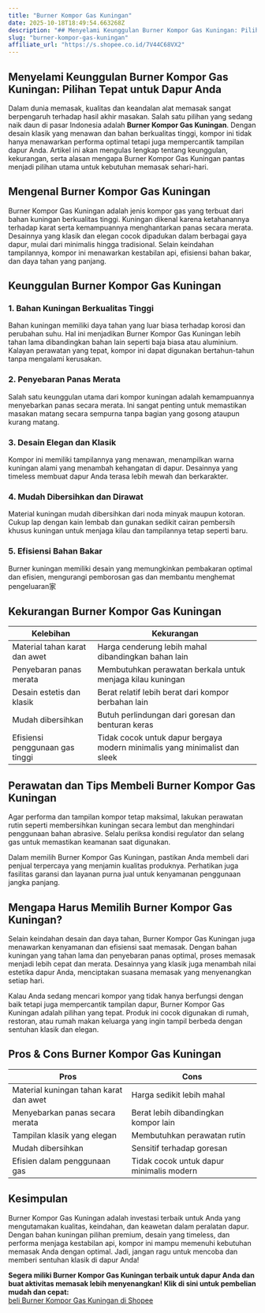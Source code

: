 ```yaml
---
title: "Burner Kompor Gas Kuningan"
date: 2025-10-18T18:49:54.663268Z
description: "## Menyelami Keunggulan Burner Kompor Gas Kuningan: Pilihan Tepat untuk Dapur Anda..."
slug: "burner-kompor-gas-kuningan"
affiliate_url: "https://s.shopee.co.id/7V44C68VX2"
---
```

## Menyelami Keunggulan Burner Kompor Gas Kuningan: Pilihan Tepat untuk Dapur Anda

Dalam dunia memasak, kualitas dan keandalan alat memasak sangat berpengaruh terhadap hasil akhir masakan. Salah satu pilihan yang sedang naik daun di pasar Indonesia adalah **Burner Kompor Gas Kuningan**. Dengan desain klasik yang menawan dan bahan berkualitas tinggi, kompor ini tidak hanya menawarkan performa optimal tetapi juga mempercantik tampilan dapur Anda. Artikel ini akan mengulas lengkap tentang keunggulan, kekurangan, serta alasan mengapa Burner Kompor Gas Kuningan pantas menjadi pilihan utama untuk kebutuhan memasak sehari-hari.

## Mengenal Burner Kompor Gas Kuningan

Burner Kompor Gas Kuningan adalah jenis kompor gas yang terbuat dari bahan kuningan berkualitas tinggi. Kuningan dikenal karena ketahanannya terhadap karat serta kemampuannya menghantarkan panas secara merata. Desainnya yang klasik dan elegan cocok dipadukan dalam berbagai gaya dapur, mulai dari minimalis hingga tradisional. Selain keindahan tampilannya, kompor ini menawarkan kestabilan api, efisiensi bahan bakar, dan daya tahan yang panjang.

## Keunggulan Burner Kompor Gas Kuningan

### 1. Bahan Kuningan Berkualitas Tinggi

Bahan kuningan memiliki daya tahan yang luar biasa terhadap korosi dan perubahan suhu. Hal ini menjadikan Burner Kompor Gas Kuningan lebih tahan lama dibandingkan bahan lain seperti baja biasa atau aluminium. Kalayan perawatan yang tepat, kompor ini dapat digunakan bertahun-tahun tanpa mengalami kerusakan.

### 2. Penyebaran Panas Merata

Salah satu keunggulan utama dari kompor kuningan adalah kemampuannya menyebarkan panas secara merata. Ini sangat penting untuk memastikan masakan matang secara sempurna tanpa bagian yang gosong ataupun kurang matang.

### 3. Desain Elegan dan Klasik

Kompor ini memiliki tampilannya yang menawan, menampilkan warna kuningan alami yang menambah kehangatan di dapur. Desainnya yang timeless membuat dapur Anda terasa lebih mewah dan berkarakter.

### 4. Mudah Dibersihkan dan Dirawat

Material kuningan mudah dibersihkan dari noda minyak maupun kotoran. Cukup lap dengan kain lembab dan gunakan sedikit cairan pembersih khusus kuningan untuk menjaga kilau dan tampilannya tetap seperti baru.

### 5. Efisiensi Bahan Bakar

Burner kuningan memiliki desain yang memungkinkan pembakaran optimal dan efisien, mengurangi pemborosan gas dan membantu menghemat pengeluaran家

## Kekurangan Burner Kompor Gas Kuningan

| Kelebihan | Kekurangan |
|------------|--------------|
| Material tahan karat dan awet | Harga cenderung lebih mahal dibandingkan bahan lain |
| Penyebaran panas merata | Membutuhkan perawatan berkala untuk menjaga kilau kuningan |
| Desain estetis dan klasik | Berat relatif lebih berat dari kompor berbahan lain |
| Mudah dibersihkan | Butuh perlindungan dari goresan dan benturan keras |
| Efisiensi penggunaan gas tinggi | Tidak cocok untuk dapur bergaya modern minimalis yang minimalist dan sleek |

## Perawatan dan Tips Membeli Burner Kompor Gas Kuningan

Agar performa dan tampilan kompor tetap maksimal, lakukan perawatan rutin seperti membersihkan kuningan secara lembut dan menghindari penggunaan bahan abrasive. Selalu periksa kondisi regulator dan selang gas untuk memastikan keamanan saat digunakan.

Dalam memilih Burner Kompor Gas Kuningan, pastikan Anda membeli dari penjual terpercaya yang menjamin kualitas produknya. Perhatikan juga fasilitas garansi dan layanan purna jual untuk kenyamanan penggunaan jangka panjang.

## Mengapa Harus Memilih Burner Kompor Gas Kuningan?

Selain keindahan desain dan daya tahan, Burner Kompor Gas Kuningan juga menawarkan kenyamanan dan efisiensi saat memasak. Dengan bahan kuningan yang tahan lama dan penyebaran panas optimal, proses memasak menjadi lebih cepat dan merata. Desainnya yang klasik juga menambah nilai estetika dapur Anda, menciptakan suasana memasak yang menyenangkan setiap hari.

Kalau Anda sedang mencari kompor yang tidak hanya berfungsi dengan baik tetapi juga mempercantik tampilan dapur, Burner Kompor Gas Kuningan adalah pilihan yang tepat. Produk ini cocok digunakan di rumah, restoran, atau rumah makan keluarga yang ingin tampil berbeda dengan sentuhan klasik dan elegan.

## Pros & Cons Burner Kompor Gas Kuningan

| **Pros** | **Cons** |
|------------|--------------|
| Material kuningan tahan karat dan awet | Harga sedikit lebih mahal | 
| Menyebarkan panas secara merata | Berat lebih dibandingkan kompor lain | 
| Tampilan klasik yang elegan | Membutuhkan perawatan rutin | 
| Mudah dibersihkan | Sensitif terhadap goresan | 
| Efisien dalam penggunaan gas | Tidak cocok untuk dapur minimalis modern |

## Kesimpulan

Burner Kompor Gas Kuningan adalah investasi terbaik untuk Anda yang mengutamakan kualitas, keindahan, dan keawetan dalam peralatan dapur. Dengan bahan kuningan pilihan premium, desain yang timeless, dan performa menjaga kestabilan api, kompor ini mampu memenuhi kebutuhan memasak Anda dengan optimal. Jadi, jangan ragu untuk mencoba dan memberi sentuhan klasik di dapur Anda!

**Segera miliki Burner Kompor Gas Kuningan terbaik untuk dapur Anda dan buat aktivitas memasak lebih menyenangkan! Klik di sini untuk pembelian mudah dan cepat:**  
[ beli Burner Kompor Gas Kuningan di Shopee ](https://s.shopee.co.id/7V44C68VX2)